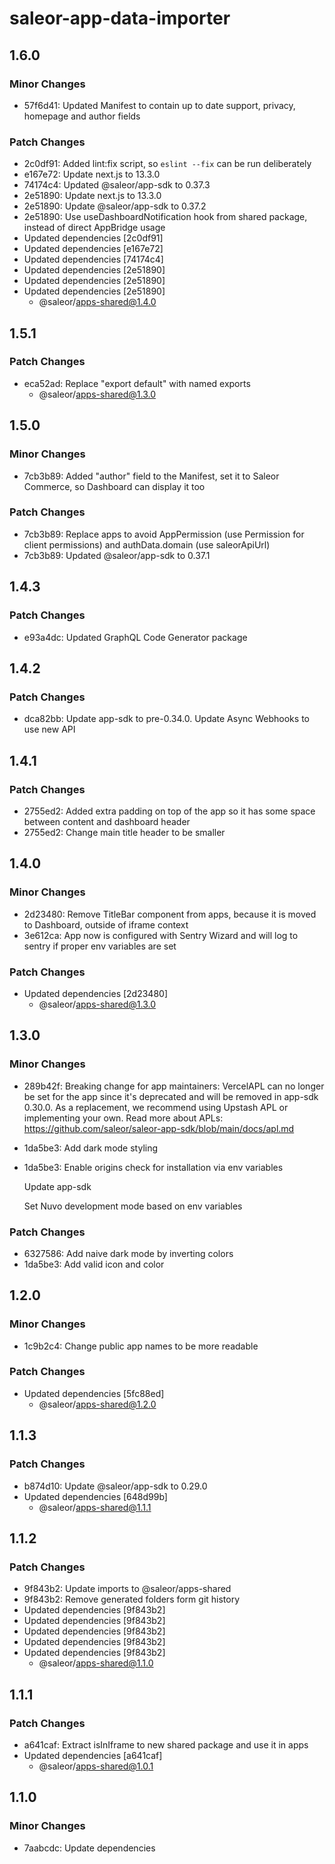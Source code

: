 # saleor-app-data-importer

## 1.6.0

### Minor Changes

- 57f6d41: Updated Manifest to contain up to date support, privacy, homepage and author fields

### Patch Changes

- 2c0df91: Added lint:fix script, so `eslint --fix` can be run deliberately
- e167e72: Update next.js to 13.3.0
- 74174c4: Updated @saleor/app-sdk to 0.37.3
- 2e51890: Update next.js to 13.3.0
- 2e51890: Update @saleor/app-sdk to 0.37.2
- 2e51890: Use useDashboardNotification hook from shared package, instead of direct AppBridge usage
- Updated dependencies [2c0df91]
- Updated dependencies [e167e72]
- Updated dependencies [74174c4]
- Updated dependencies [2e51890]
- Updated dependencies [2e51890]
- Updated dependencies [2e51890]
  - @saleor/apps-shared@1.4.0

## 1.5.1

### Patch Changes

- eca52ad: Replace "export default" with named exports
  - @saleor/apps-shared@1.3.0

## 1.5.0

### Minor Changes

- 7cb3b89: Added "author" field to the Manifest, set it to Saleor Commerce, so Dashboard can display it too

### Patch Changes

- 7cb3b89: Replace apps to avoid AppPermission (use Permission for client permissions) and authData.domain (use saleorApiUrl)
- 7cb3b89: Updated @saleor/app-sdk to 0.37.1

## 1.4.3

### Patch Changes

- e93a4dc: Updated GraphQL Code Generator package

## 1.4.2

### Patch Changes

- dca82bb: Update app-sdk to pre-0.34.0. Update Async Webhooks to use new API

## 1.4.1

### Patch Changes

- 2755ed2: Added extra padding on top of the app so it has some space between content and dashboard header
- 2755ed2: Change main title header to be smaller

## 1.4.0

### Minor Changes

- 2d23480: Remove TitleBar component from apps, because it is moved to Dashboard, outside of iframe context
- 3e612ca: App now is configured with Sentry Wizard and will log to sentry if proper env variables are set

### Patch Changes

- Updated dependencies [2d23480]
  - @saleor/apps-shared@1.3.0

## 1.3.0

### Minor Changes

- 289b42f: Breaking change for app maintainers: VercelAPL can no longer be set for the app since it's deprecated and will be removed in app-sdk 0.30.0. As a replacement, we recommend using Upstash APL or implementing your own.
  Read more about APLs: https://github.com/saleor/saleor-app-sdk/blob/main/docs/apl.md
- 1da5be3: Add dark mode styling
- 1da5be3: Enable origins check for installation via env variables

  Update app-sdk

  Set Nuvo development mode based on env variables

### Patch Changes

- 6327586: Add naive dark mode by inverting colors
- 1da5be3: Add valid icon and color

## 1.2.0

### Minor Changes

- 1c9b2c4: Change public app names to be more readable

### Patch Changes

- Updated dependencies [5fc88ed]
  - @saleor/apps-shared@1.2.0

## 1.1.3

### Patch Changes

- b874d10: Update @saleor/app-sdk to 0.29.0
- Updated dependencies [648d99b]
  - @saleor/apps-shared@1.1.1

## 1.1.2

### Patch Changes

- 9f843b2: Update imports to @saleor/apps-shared
- 9f843b2: Remove generated folders form git history
- Updated dependencies [9f843b2]
- Updated dependencies [9f843b2]
- Updated dependencies [9f843b2]
- Updated dependencies [9f843b2]
- Updated dependencies [9f843b2]
  - @saleor/apps-shared@1.1.0

## 1.1.1

### Patch Changes

- a641caf: Extract isInIframe to new shared package and use it in apps
- Updated dependencies [a641caf]
  - @saleor/apps-shared@1.0.1

## 1.1.0

### Minor Changes

- 7aabcdc: Update dependencies
